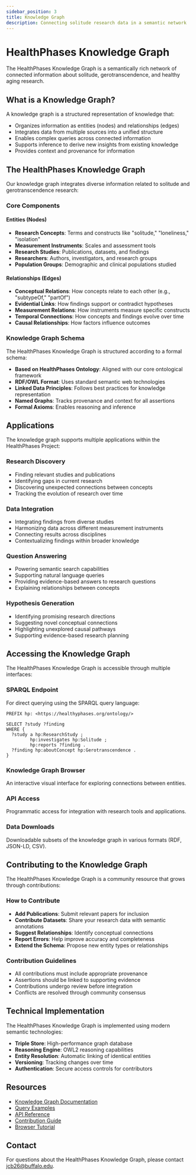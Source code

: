 ```yaml
---
sidebar_position: 3
title: Knowledge Graph
description: Connecting solitude research data in a semantic network
---
```


# HealthPhases Knowledge Graph

The HealthPhases Knowledge Graph is a semantically rich network of connected information about solitude, gerotranscendence, and healthy aging research.

## What is a Knowledge Graph?

A knowledge graph is a structured representation of knowledge that:

- Organizes information as entities (nodes) and relationships (edges)
- Integrates data from multiple sources into a unified structure
- Enables complex queries across connected information
- Supports inference to derive new insights from existing knowledge
- Provides context and provenance for information

## The HealthPhases Knowledge Graph

Our knowledge graph integrates diverse information related to solitude and gerotranscendence research:

### Core Components

#### Entities (Nodes)
- **Research Concepts**: Terms and constructs like "solitude," "loneliness," "isolation"
- **Measurement Instruments**: Scales and assessment tools
- **Research Studies**: Publications, datasets, and findings
- **Researchers**: Authors, investigators, and research groups
- **Population Groups**: Demographic and clinical populations studied

#### Relationships (Edges)
- **Conceptual Relations**: How concepts relate to each other (e.g., "subtypeOf," "partOf")
- **Evidential Links**: How findings support or contradict hypotheses
- **Measurement Relations**: How instruments measure specific constructs
- **Temporal Connections**: How concepts and findings evolve over time
- **Causal Relationships**: How factors influence outcomes

### Knowledge Graph Schema

The HealthPhases Knowledge Graph is structured according to a formal schema:

- **Based on HealthPhases Ontology**: Aligned with our core ontological framework
- **RDF/OWL Format**: Uses standard semantic web technologies
- **Linked Data Principles**: Follows best practices for knowledge representation
- **Named Graphs**: Tracks provenance and context for all assertions
- **Formal Axioms**: Enables reasoning and inference

## Applications

The knowledge graph supports multiple applications within the HealthPhases Project:

### Research Discovery
- Finding relevant studies and publications
- Identifying gaps in current research
- Discovering unexpected connections between concepts
- Tracking the evolution of research over time

### Data Integration
- Integrating findings from diverse studies
- Harmonizing data across different measurement instruments
- Connecting results across disciplines
- Contextualizing findings within broader knowledge

### Question Answering
- Powering semantic search capabilities
- Supporting natural language queries
- Providing evidence-based answers to research questions
- Explaining relationships between concepts

### Hypothesis Generation
- Identifying promising research directions
- Suggesting novel conceptual connections
- Highlighting unexplored causal pathways
- Supporting evidence-based research planning

## Accessing the Knowledge Graph

The HealthPhases Knowledge Graph is accessible through multiple interfaces:

### SPARQL Endpoint
For direct querying using the SPARQL query language:
```sparql
PREFIX hp: <https://healthyphases.org/ontology/>

SELECT ?study ?finding
WHERE {
  ?study a hp:ResearchStudy ;
         hp:investigates hp:Solitude ;
         hp:reports ?finding .
  ?finding hp:aboutConcept hp:Gerotranscendence .
}
```

### Knowledge Graph Browser
An interactive visual interface for exploring connections between entities.

### API Access
Programmatic access for integration with research tools and applications.

### Data Downloads
Downloadable subsets of the knowledge graph in various formats (RDF, JSON-LD, CSV).

## Contributing to the Knowledge Graph

The HealthPhases Knowledge Graph is a community resource that grows through contributions:

### How to Contribute
- **Add Publications**: Submit relevant papers for inclusion
- **Contribute Datasets**: Share your research data with semantic annotations
- **Suggest Relationships**: Identify conceptual connections
- **Report Errors**: Help improve accuracy and completeness
- **Extend the Schema**: Propose new entity types or relationships

### Contribution Guidelines
- All contributions must include appropriate provenance
- Assertions should be linked to supporting evidence
- Contributions undergo review before integration
- Conflicts are resolved through community consensus

## Technical Implementation

The HealthPhases Knowledge Graph is implemented using modern semantic technologies:

- **Triple Store**: High-performance graph database
- **Reasoning Engine**: OWL2 reasoning capabilities
- **Entity Resolution**: Automatic linking of identical entities
- **Versioning**: Tracking changes over time
- **Authentication**: Secure access controls for contributors

## Resources

- [Knowledge Graph Documentation](#)
- [Query Examples](#)
- [API Reference](#)
- [Contribution Guide](#)
- [Browser Tutorial](#)

## Contact

For questions about the HealthPhases Knowledge Graph, please contact [jcb26@buffalo.edu](mailto:jcb26@buffalo.edu). 